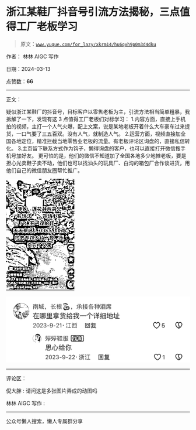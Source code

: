 # 浙江某鞋厂抖音号引流方法揭秘，三点值得工厂老板学习

> 原文：[`www.yuque.com/for_lazy/xkrm14/hu6qxh9p0m3d4dku`](https://www.yuque.com/for_lazy/xkrm14/hu6qxh9p0m3d4dku)

作者： 林林 AIGC 写作

日期：2024-03-13

点赞数：**66**

* * *

正文：

疑似浙江某鞋厂的抖音号，目标客户以零售老板为主，引流方法相当简单粗暴，我拆解了一下，发现有这 3 点值得工厂老板们对标学习：
1.内容方面，直接上手机拍的视频，主打一个人气火爆，配上文案，说是某地老板开着什么大车豪车过来提货，一口气要了三五百双。没有人气，就制造人气。
2.运营方面，视频直接加全国各地定位，精准拦截当地零售业老板的流量。有老板评论区询盘的，直接私信转化。
3.主页留下联系方式作为钩子，懒得询盘的客户，也可以直接打开微信搜手机号加好友。
更可怕的是，他们的微信不知道加了全国各地多少地摊老板，要是担心光卖鞋子卖不动，他们也可以找汕头的玩具厂、白沟的箱包厂合作谈进货，用他们自己的微信朋友圈帮忙推广。

![](img/ea705b437e0fafcbdb77196664e49ae5.png)

![](img/21e312f0afde05439b6aeed5649dc0e9.png)

* * *

评论区：

倪大胖 : 请问这是多张图片弄成的动图吗

林林 AIGC 写作 :

* * *

公众号懒人搜索，懒人专属群分享
